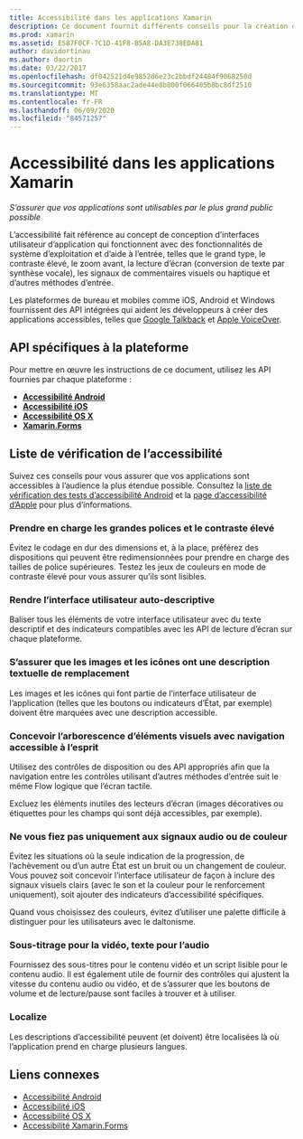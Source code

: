 ```yaml
---
title: Accessibilité dans les applications Xamarin
description: Ce document fournit différents conseils pour la création d’applications accessibles. Par exemple, il comprend des recommandations sur les grandes polices, le contraste élevé, les interfaces auto-descriptives, et bien plus encore.
ms.prod: xamarin
ms.assetid: E587F0CF-7C1D-41F8-B5A8-DA3E738EDA81
author: davidortinau
ms.author: daortin
ms.date: 03/22/2017
ms.openlocfilehash: df042521d4e9852d6e23c2bbdf24484f9068250d
ms.sourcegitcommit: 93e6358aac2ade44e8b800f066405b8bc8df2510
ms.translationtype: MT
ms.contentlocale: fr-FR
ms.lasthandoff: 06/09/2020
ms.locfileid: "84571257"
---
```

# <a name="accessibility-in-xamarin-apps"></a>Accessibilité dans les applications Xamarin

_S’assurer que vos applications sont utilisables par le plus grand public possible_

L’accessibilité fait référence au concept de conception d’interfaces utilisateur d’application qui fonctionnent avec des fonctionnalités de système d’exploitation et d’aide à l’entrée, telles que le grand type, le contraste élevé, le zoom avant, la lecture d’écran (conversion de texte par synthèse vocale), les signaux de commentaires visuels ou haptique et d’autres méthodes d’entrée.

Les plateformes de bureau et mobiles comme iOS, Android et Windows fournissent des API intégrées qui aident les développeurs à créer des applications accessibles, telles que [Google Talkback](https://play.google.com/store/apps/details?id=com.google.android.marvin.talkback) et [Apple VoiceOver](https://www.apple.com/accessibility/ios/voiceover/).

## <a name="platform-specific-apis"></a>API spécifiques à la plateforme

Pour mettre en œuvre les instructions de ce document, utilisez les API fournies par chaque plateforme :

- [**Accessibilité Android**](~/android/app-fundamentals/accessibility.md)
- [**Accessibilité iOS**](~/ios/app-fundamentals/accessibility.md)
- [**Accessibilité OS X**](~/mac/app-fundamentals/accessibility.md)
- [**Xamarin.Forms**](~/xamarin-forms/app-fundamentals/accessibility/index.md)

<a name="checklist"></a>

## <a name="accessibility-checklist"></a>Liste de vérification de l’accessibilité

Suivez ces conseils pour vous assurer que vos applications sont accessibles à l’audience la plus étendue possible. Consultez la [liste de vérification des tests d’accessibilité Android](https://developer.android.com/training/accessibility/testing.html) et la [page d’accessibilité d’Apple](https://www.apple.com/accessibility/) pour plus d’informations.

### <a name="support-large-fonts-and-high-contrast"></a>Prendre en charge les grandes polices et le contraste élevé

Évitez le codage en dur des dimensions et, à la place, préférez des dispositions qui peuvent être redimensionnées pour prendre en charge des tailles de police supérieures.
Testez les jeux de couleurs en mode de contraste élevé pour vous assurer qu’ils sont lisibles.

### <a name="make-the-user-interface-self-describing"></a>Rendre l’interface utilisateur auto-descriptive

Baliser tous les éléments de votre interface utilisateur avec du texte descriptif et des indicateurs compatibles avec les API de lecture d’écran sur chaque plateforme.

### <a name="ensure-that-images-and-icons-have-an-alternate-text-description"></a>S’assurer que les images et les icônes ont une description textuelle de remplacement

Les images et les icônes qui font partie de l’interface utilisateur de l’application (telles que les boutons ou indicateurs d’État, par exemple) doivent être marquées avec une description accessible.

### <a name="design-the-visual-tree-with-accessible-navigation-in-mind"></a>Concevoir l’arborescence d’éléments visuels avec navigation accessible à l’esprit

Utilisez des contrôles de disposition ou des API appropriés afin que la navigation entre les contrôles utilisant d’autres méthodes d’entrée suit le même Flow logique que l’écran tactile.

Excluez les éléments inutiles des lecteurs d’écran (images décoratives ou étiquettes pour les champs qui sont déjà accessibles, par exemple).

### <a name="dont-rely-on-audio-or-color-cues-alone"></a>Ne vous fiez pas uniquement aux signaux audio ou de couleur

Évitez les situations où la seule indication de la progression, de l’achèvement ou d’un autre État est un bruit ou un changement de couleur. Vous pouvez soit concevoir l’interface utilisateur de façon à inclure des signaux visuels clairs (avec le son et la couleur pour le renforcement uniquement), soit ajouter des indicateurs d’accessibilité spécifiques.

Quand vous choisissez des couleurs, évitez d’utiliser une palette difficile à distinguer pour les utilisateurs avec le daltonisme.

### <a name="captioning-for-video-text-for-audio"></a>Sous-titrage pour la vidéo, texte pour l’audio

Fournissez des sous-titres pour le contenu vidéo et un script lisible pour le contenu audio. Il est également utile de fournir des contrôles qui ajustent la vitesse du contenu audio ou vidéo, et de s’assurer que les boutons de volume et de lecture/pause sont faciles à trouver et à utiliser.

### <a name="localize"></a>Localize

Les descriptions d’accessibilité peuvent (et doivent) être localisées là où l’application prend en charge plusieurs langues.

## <a name="related-links"></a>Liens connexes

- [Accessibilité Android](~/android/app-fundamentals/accessibility.md)
- [Accessibilité iOS](~/ios/app-fundamentals/accessibility.md)
- [Accessibilité OS X](~/mac/app-fundamentals/accessibility.md)
- [Accessibilité Xamarin.Forms](~/xamarin-forms/app-fundamentals/accessibility/index.md)
